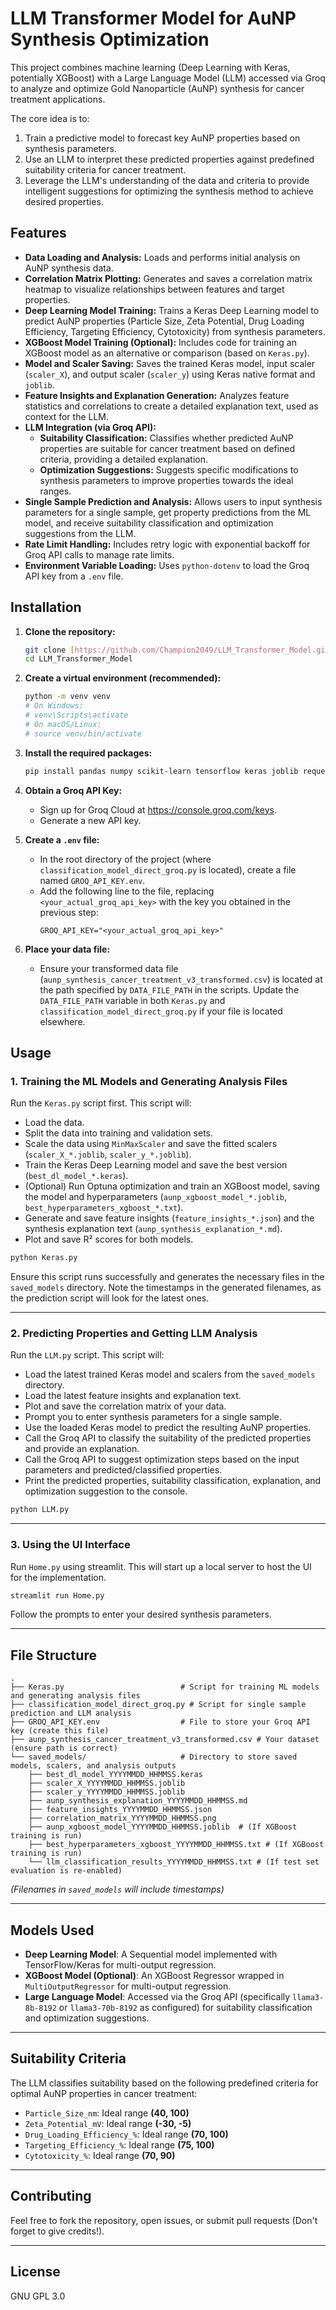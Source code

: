 # LLM Transformer Model for AuNP Synthesis Optimization

This project combines machine learning (Deep Learning with Keras, potentially XGBoost) with a Large Language Model (LLM) accessed via Groq to analyze and optimize Gold Nanoparticle (AuNP) synthesis for cancer treatment applications.

The core idea is to:

1.  Train a predictive model to forecast key AuNP properties based on synthesis parameters.
2.  Use an LLM to interpret these predicted properties against predefined suitability criteria for cancer treatment.
3.  Leverage the LLM's understanding of the data and criteria to provide intelligent suggestions for optimizing the synthesis method to achieve desired properties.

## Features

* **Data Loading and Analysis:** Loads and performs initial analysis on AuNP synthesis data.
* **Correlation Matrix Plotting:** Generates and saves a correlation matrix heatmap to visualize relationships between features and target properties.
* **Deep Learning Model Training:** Trains a Keras Deep Learning model to predict AuNP properties (Particle Size, Zeta Potential, Drug Loading Efficiency, Targeting Efficiency, Cytotoxicity) from synthesis parameters.
* **XGBoost Model Training (Optional):** Includes code for training an XGBoost model as an alternative or comparison (based on `Keras.py`).
* **Model and Scaler Saving:** Saves the trained Keras model, input scaler (`scaler_X`), and output scaler (`scaler_y`) using Keras native format and `joblib`.
* **Feature Insights and Explanation Generation:** Analyzes feature statistics and correlations to create a detailed explanation text, used as context for the LLM.
* **LLM Integration (via Groq API):**
    * **Suitability Classification:** Classifies whether predicted AuNP properties are suitable for cancer treatment based on defined criteria, providing a detailed explanation.
    * **Optimization Suggestions:** Suggests specific modifications to synthesis parameters to improve properties towards the ideal ranges.
* **Single Sample Prediction and Analysis:** Allows users to input synthesis parameters for a single sample, get property predictions from the ML model, and receive suitability classification and optimization suggestions from the LLM.
* **Rate Limit Handling:** Includes retry logic with exponential backoff for Groq API calls to manage rate limits.
* **Environment Variable Loading:** Uses `python-dotenv` to load the Groq API key from a `.env` file.

## Installation

1.  **Clone the repository:**
    ```bash
    git clone [https://github.com/Champion2049/LLM_Transformer_Model.git](https://github.com/Champion2049/LLM_Transformer_Model.git)
    cd LLM_Transformer_Model
    ```

2.  **Create a virtual environment (recommended):**
    ```bash
    python -m venv venv
    # On Windows:
    # venv\Scripts\activate
    # On macOS/Linux:
    # source venv/bin/activate
    ```

3.  **Install the required packages:**
    ```bash
    pip install pandas numpy scikit-learn tensorflow keras joblib requests python-dotenv matplotlib seaborn optuna xgboost
    ```

4.  **Obtain a Groq API Key:**
    * Sign up for Groq Cloud at <https://console.groq.com/keys>.
    * Generate a new API key.

5.  **Create a `.env` file:**
    * In the root directory of the project (where `classification_model_direct_groq.py` is located), create a file named `GROQ_API_KEY.env`.
    * Add the following line to the file, replacing `<your_actual_groq_api_key>` with the key you obtained in the previous step:
        ```
        GROQ_API_KEY="<your_actual_groq_api_key>"
        ```

6.  **Place your data file:**
    * Ensure your transformed data file (`aunp_synthesis_cancer_treatment_v3_transformed.csv`) is located at the path specified by `DATA_FILE_PATH` in the scripts. Update the `DATA_FILE_PATH` variable in both `Keras.py` and `classification_model_direct_groq.py` if your file is located elsewhere.

## Usage

### 1. Training the ML Models and Generating Analysis Files

Run the `Keras.py` script first. This script will:

* Load the data.
* Split the data into training and validation sets.
* Scale the data using `MinMaxScaler` and save the fitted scalers (`scaler_X_*.joblib`, `scaler_y_*.joblib`).
* Train the Keras Deep Learning model and save the best version (`best_dl_model_*.keras`).
* (Optional) Run Optuna optimization and train an XGBoost model, saving the model and hyperparameters (`aunp_xgboost_model_*.joblib`, `best_hyperparameters_xgboost_*.txt`).
* Generate and save feature insights (`feature_insights_*.json`) and the synthesis explanation text (`aunp_synthesis_explanation_*.md`).
* Plot and save R² scores for both models.

```bash
python Keras.py
```

Ensure this script runs successfully and generates the necessary files in the `saved_models` directory. Note the timestamps in the generated filenames, as the prediction script will look for the latest ones.

---

### 2. Predicting Properties and Getting LLM Analysis

Run the `LLM.py` script. This script will:

* Load the latest trained Keras model and scalers from the `saved_models` directory.
* Load the latest feature insights and explanation text.
* Plot and save the correlation matrix of your data.
* Prompt you to enter synthesis parameters for a single sample.
* Use the loaded Keras model to predict the resulting AuNP properties.
* Call the Groq API to classify the suitability of the predicted properties and provide an explanation.
* Call the Groq API to suggest optimization steps based on the input parameters and predicted/classified properties.
* Print the predicted properties, suitability classification, explanation, and optimization suggestion to the console.

```bash
python LLM.py
```

---


### 3. Using the UI Interface

Run `Home.py` using streamlit. This will start up a local server to host the UI for the implementation.

```bash
streamlit run Home.py
```

Follow the prompts to enter your desired synthesis parameters.

---

## File Structure

```
.
├── Keras.py                          # Script for training ML models and generating analysis files
├── classification_model_direct_groq.py # Script for single sample prediction and LLM analysis
├── GROQ_API_KEY.env                  # File to store your Groq API key (create this file)
├── aunp_synthesis_cancer_treatment_v3_transformed.csv # Your dataset (ensure path is correct)
└── saved_models/                     # Directory to store saved models, scalers, and analysis outputs
    ├── best_dl_model_YYYYMMDD_HHMMSS.keras
    ├── scaler_X_YYYYMMDD_HHMMSS.joblib
    ├── scaler_y_YYYYMMDD_HHMMSS.joblib
    ├── aunp_synthesis_explanation_YYYYMMDD_HHMMSS.md
    ├── feature_insights_YYYYMMDD_HHMMSS.json
    ├── correlation_matrix_YYYYMMDD_HHMMSS.png
    ├── aunp_xgboost_model_YYYYMMDD_HHMMSS.joblib  # (If XGBoost training is run)
    ├── best_hyperparameters_xgboost_YYYYMMDD_HHMMSS.txt # (If XGBoost training is run)
    └── llm_classification_results_YYYYMMDD_HHMMSS.txt # (If test set evaluation is re-enabled)
```
*(Filenames in `saved_models` will include timestamps)*

---

## Models Used

- **Deep Learning Model**: A Sequential model implemented with TensorFlow/Keras for multi-output regression.
- **XGBoost Model (Optional)**: An XGBoost Regressor wrapped in `MultiOutputRegressor` for multi-output regression.
- **Large Language Model**: Accessed via the Groq API (specifically `llama3-8b-8192` or `llama3-70b-8192` as configured) for suitability classification and optimization suggestions.

---

## Suitability Criteria

The LLM classifies suitability based on the following predefined criteria for optimal AuNP properties in cancer treatment:

- `Particle_Size_nm`: Ideal range **(40, 100)**
- `Zeta_Potential_mV`: Ideal range **(-30, -5)**
- `Drug_Loading_Efficiency_%`: Ideal range **(70, 100)**
- `Targeting_Efficiency_%`: Ideal range **(75, 100)**
- `Cytotoxicity_%`: Ideal range **(70, 90)**

---

## Contributing

Feel free to fork the repository, open issues, or submit pull requests (Don't forget to give credits!).

---

## License

GNU GPL 3.0
